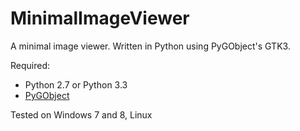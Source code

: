 MinimalImageViewer
==================

A minimal image viewer. Written in Python using PyGObject's GTK3.

Required:
 * Python 2.7 or Python 3.3
 * [PyGObject](https://wiki.gnome.org/action/show/Projects/PyGObject)

Tested on Windows 7 and 8, Linux